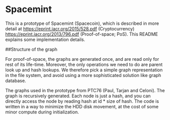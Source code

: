 # Spacemint

This is a prototype of Spacemint (Spacecoin), which is described in
more detail at
https://eprint.iacr.org/2015/528.pdf (Cryptocurrency)
https://eprint.iacr.org/2013/796.pdf (Proof-of-space; PoS).
This README explains some implementation details.

##Structure of the graph

For proof-of-space, the graphs are generated once, and are read only
for rest of its life-time. Moreover, the only operations we need to do
are parent look up and hash lookups. We therefore pick a simple graph
representation in the file system, and avoid using a more
sophisticated solution like graph database.

The graphs used in the prototype from PTC76 (Paul, Tarjan and Celoni).
The graph is recursively generated. Each node is just a hash, and you
can directly access the node by reading hash at id * size of hash.
The code is written in a way to minimize the HDD disk movement,
at the cost of some minor compute during initialization.